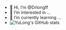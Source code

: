 - 👋 Hi, I’m @Drlongff
- 👀 I’m interested in ...
- 🌱 I’m currently learning ...
- ![YuLong's GitHub stats](https://github-readme-stats.vercel.app/api?username=Drlongff&show_icons=true&theme=dracula)


<!---
Drlongff/Drlongff is a ✨ special ✨ repository because its `README.md` (this file) appears on your GitHub profile.
You can click the Preview link to take a look at your changes.
--->
